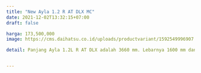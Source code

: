 ```yaml
---
title: "New Ayla 1.2 R AT DLX MC"
date: 2021-12-02T13:32:15+07:00
draft: false

harga: 173,500,000
image: https://cms.daihatsu.co.id/uploads/productvariant/1592549996907.png

detail: Panjang Ayla 1.2L R AT DLX adalah 3660 mm. Lebarnya 1600 mm dan tinggi 1520 mm. Hatchback 5 Kursi ini punya ground clearance 180 mm. Wheelbase-nya mencapai 2450 mm. kapasitas tangki BBM 33 L. Varian Ayla 1.2L R AT DLX ditenagai oleh mesin Petrol 1197 cc dengan konfigurasi 4 silinder segaris, 4 valve, DOHC.


---
```


